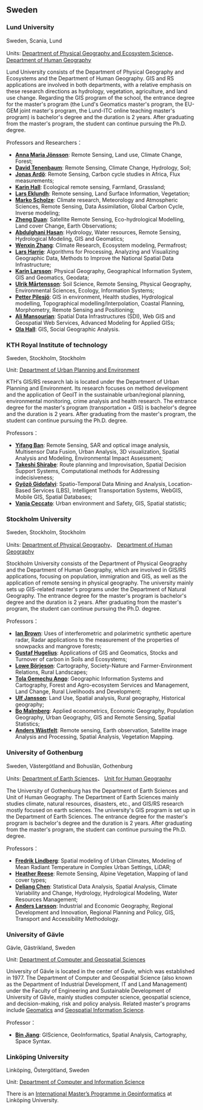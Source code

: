 ## Sweden

### Lund University

Sweden, Scania, Lund

Units:  [Department of Physical Geography and Ecosystem Science](https://www.nateko.lu.se/)、[Department of Human Geography](https://www.keg.lu.se/en/start)

Lund University consists of the Department of Physical Geography and Ecosystems and the Department of Human Geography. GIS and RS applications are involved in both departments, with a relative emphasis on these research directions as hydrology, vegetation, agriculture, and land use change. Regarding the GIS program of the school, the entrance degree for the master's program (the Lund's  Geomatics master's program, the EU-GEM joint master's program, the Lund-ITC online teaching master's program) is bachelor's degree and the duration is 2 years. After graduating from the master's program, the student can continue pursuing the Ph.D. degree.

Professors and Researchers：

- **[Anna Maria Jönsson](https://www.nateko.lu.se/anna-maria-jonsson)**: Remote Sensing, Land use, Climate Change, Forest;
- **[David Tenenbaum](https://www.nateko.lu.se/david-tenenbaum)**: Remote Sensing, Climate Change, Hydrology, Soil;
- **[Jonas Ardö](https://www.nateko.lu.se/jonas-ardo)**: Remote Sensing, Carbon cycle studies in Africa, Flux measurements;
- **[Karin Hall](https://www.nateko.lu.se/karin-hall)**: Ecological remote sensing, Farmland, Grassland;
- **[Lars Eklundh](http://web.nateko.lu.se/personal/Lars.Eklundh/)**: Remote sensing, Land Surface Information, Vegetation;
- **[Marko Scholze](https://portal.research.lu.se/portal/en/persons/marko-scholze.html)**: Climate research, Meteorology and Atmospheric Sciences, Remote Sensing, Data Assimilation, Global Carbon Cycle, Inverse modeling;
- **[Zheng Duan](https://portal.research.lu.se/portal/en/persons/zheng-duan.html)**: Satellite Remote Sensing, Eco-hydrological Modelling, Land cover Change, Earth Observations;
- **[Abdulghani Hasan](https://www.nateko.lu.se/abdulghani-hasan)**: Hydrology, Water resources, Remote Sensing, Hydrological Modeling, GIS and Geomatics;
- **[Wenxin Zhang](https://portal.research.lu.se/portal/en/persons/wenxin-zhang.html)**: Climate Research, Ecosystem modeling, Permafrost;
- **[Lars Harrie](https://www.nateko.lu.se/lars-harrie)**: Algorithms for Processing, Analyzing and Visualizing Geographic Data, Methods to Improve the National Spatial Data Infrastructure;
- **[Karin Larsson](https://portal.research.lu.se/portal/en/persons/karin-larsson.html#Overview)**: Physical Geography, Geographical Information System, GIS and Geomatics, Geodata;
- **[Ulrik Mårtensson](https://portal.research.lu.se/portal/en/persons/ulrik-maartensson.html)**: Soil Science, Remote Sensing, Physical Geography, Environmental Sciences, Ecology, Information Systems;
- **[Petter Pilesjö](https://portal.research.lu.se/portal/en/persons/petter-pilesjoe.html)**: GIS in environment, Health studies, Hydrological modelling, Topographical modelling/Interpolation, Coastal Planning, Morphometry, Remote Sensing and Positioning;
- **[Ali Mansourian](https://www.nateko.lu.se/ali-mansourian)**: Spatial Data Infrastructures (SDI), Web GIS and Geospatial Web Services, Advanced Modeling for Applied GISs;
- **[Ola Hall](https://www.keg.lu.se/en/ola-hall)**: GIS, Social Geographic Analysis.

### KTH Royal Institute of technology

Sweden, Stockholm, Stockholm

Unit: [Department of Urban Planning and Environment](https://www.kth.se/en/som/avdelningar/gis/gis-1.62043)

KTH's GIS/RS research lab is located under the Department of Urban Planning and Environment. Its research focuses on method development and the application of GeoIT in the sustainable urban/regional planning, environmental monitoring, crime analysis and health research. The entrance degree for the master's program (transportation + GIS) is bachelor's degree and the duration is 2 years. After graduating from the master's program, the student can continue pursuing the Ph.D. degree.

Professors：

- **[Yifang Ban](https://www.kth.se/profile/yifang)**: Remote Sensing, SAR and optical image analysis, Multisensor Data Fusion, Urban Analysis, 3D visualization, Spatial Analysis and Modeling, Environmental Impact Assessment;
- **[Takeshi Shirabe](https://www.kth.se/profile/shirabe)**: Route planning and Improvisation, Spatial Decision Support Systems, Computational methods for Addressing indecisiveness;
- **[Gyözö Gidofalvi](https://www.kth.se/profile/gyozo)**: Spatio-Temporal Data Mining and Analysis, Location-Based Services (LBS), Intelligent Transportation Systems, WebGIS, Mobile GIS, Spatial Databases;
- **[Vania Ceccato](https://www.kth.se/profile/vace)**: Urban environment and Safety, GIS, Spatial statistic;

### Stockholm University

Sweden, Stockholm, Stockholm

Units:  [Department of Physical Geography](https://www.natgeo.su.se/)、 [Department of Human Geography](https://www.humangeo.su.se/english/)

Stockholm University consists of the Department of Physical Geography and the Department of Human Geography, which are involved in GIS/RS applications, focusing on population, immigration and GIS, as well as the application of remote sensing in physical geography. The university mainly sets up GIS-related master's programs under the Department of Natural Geography. The entrance degree for the master's program is bachelor's degree and the duration is 2 years. After graduating from the master's program, the student can continue pursuing the Ph.D. degree.

Professors：

- **[Ian Brown](https://www.su.se/english/profiles/brown-1.182843)**: Uses of interferometric and polarimetric synthetic aperture radar, Radar applications to the measurement of the properties of snowpacks and mangrove forests;
- **[Gustaf Hugelius](https://www.su.se/english/profiles/chuge-1.184251)**: Applications of GIS and Geomatics, Stocks and Turnover of carbon in Soils and Ecosystems;
- **[Lowe Börjeson](https://www.su.se/english/profiles/lowe-1.183305)**: Cartography, Society-Nature and Farmer-Environment Relations, Rural Landscapes;
- **[Tola Gemechu Ango](https://www.su.se/english/profiles/tgeme-1.188275)**: Geographic Information Systems and Cartography, Forest and Agro-ecosystem Services and Management, Land Change, Rural Livelihoods and Development;
- **[Ulf Jansson](https://www.su.se/english/profiles/ulfjan-1.183939)**: Land Use, Spatial analysis, Rural geography, Historical geography;
- **[Bo Malmberg](https://www.su.se/english/profiles/bmalm-1.184229)**: Applied econometrics, Economic Geography, Population Geography, Urban Geography, GIS and Remote Sensing, Spatial Statistics;
- **[Anders Wästfelt](https://www.su.se/english/profiles/wastf-1.183689)**: Remote sensing, Earth observation, Satellite image Analysis and Processing, Spatial Analysis, Vegetation Mapping.

### University of Gothenburg

Sweden, Västergötland and ‎Bohuslän, Gothenburg

Units:  [Department of Earth Sciences](https://www.gu.se/en/earth-sciences)、 [Unit for Human Geography](https://www.gu.se/en/school-business-economics-law/economy-society/about-us/our-units/unit-for-human-geography)

The University of Gothenburg has the Department of Earth Sciences and Unit of Human Geography. The Department of Earth Sciences mainly studies climate, natural resources, disasters, etc., and GIS/RS research mostly focused on earth sciences. The university's GIS program is set up in the Department of Earth Sciences. The entrance degree for the master's program is bachelor's degree and the duration is 2 years. After graduating from the master's program, the student can continue pursuing the Ph.D. degree.

Professors：

- **[Fredrik Lindberg](https://www.gu.se/english/about_the_university/staff?languageId=100001&userId=xlinfr)**: Spatial modeling of Urban Climates, Modeling of Mean Radiant Temperature in Complex Urban Settings, LiDAR;
- **[Heather Reese](https://gvc.gu.se/english/personnel?languageId=100001&userId=xreehe)**: Remote Sensing, Alpine Vegetation, Mapping of land cover types;
- **[Deliang Chen](https://geography.wisc.edu/gis/staff/huang-qunying/)**: Statistical Data Analysis, Spatial Analysis, Climate Variability and Change, Hydrology, Hydrological Modeling, Water Resources Management;
- **[Anders Larsson](https://www.gu.se/english/about_the_university/staff/?userId=xlarss/)**: Industrial and Economic Geography, Regional Development and Innovation, Regional Planning and Policy, GIS, Transport and Accessibility Methodology.

### University of Gävle

Gävle, Gästrikland, Sweden

Unit: [Department of Computer and Geospatial Sciences](https://www.hig.se/Ext/En/University-of-Gavle/Organisation/Akademier/Faculty-of-Engineering-and-Sustainable-Development/Departments-at-the-Faculty/Department-of-Computer-and-Geospatial-Sciences.html)

University of Gävle is located in the center of Gavle, which was established in 1977. The Department of Computer and Geospatial Science (also known as the Department of Industrial Development, IT and Land Management) under the Faculty of Engineering and Sustainable Development of University of Gävle, mainly studies computer science, geospatial science, and decision-making, risk and policy analysis. Related master's programs include [Geomatics](https://www.hig.se/TAGEM_en) and [Geospatial Information Science](https://www.hig.se/TAGSM_en).

Professor：

- **[Bin Jiang](http://giscience.hig.se/binjiang/)**: GIScience, GeoInformatics, Spatial Analysis, Cartography, Space Syntax.


### Linköping University

Linköping, Östergötland, Sweden

Unit: [Department of Computer and Information Science](https://www.ida.liu.se/index.sv.shtml)

There is an [International Master’s Programme in Geoinformatics](https://www.ida.liu.se/edu/gis/fimgi/) at Linköping University.
